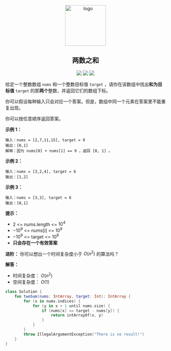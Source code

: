 <p align="center">
    <img width="128" src="https://static.leetcode.cn/cn-mono-assets/production/assets/leetcode-logo.5d9d9fa9.svg" alt="logo">
</p>
<h2 align="center">两数之和</h2>

<p align="center">
<a href="https://leetcode.cn/problems/two-sum/"><img src="https://img.shields.io/badge/0001-两数之和-blue"></a>
<img src="https://img.shields.io/badge/%E9%9A%BE%E5%BA%A6-%E7%AE%80%E5%8D%95-%235AB726">
<img src="https://img.shields.io/badge/language-Kotlin-%237f52ff">
</p>

给定一个整数数组 `nums` 和一个整数目标值 `target` ，请你在该数组中找出**和为目标值** `target` 的那**两个**整数，并返回它们的数组下标。

你可以假设每种输入只会对应一个答案。但是，数组中同一个元素在答案里不能重复出现。

你可以按任意顺序返回答案。

**示例 1：**

```text
输入：nums = [2,7,11,15], target = 9
输出：[0,1]
解释：因为 nums[0] + nums[1] == 9 ，返回 [0, 1] 。
```

**示例 2：**

```text
输入：nums = [3,2,4], target = 6
输出：[1,2]
```

**示例 3：**

```text
输入：nums = [3,3], target = 6
输出：[0,1]
```

**提示：**

- 2 <= nums.length <= $10^{4}$
- $-10^{9}$ <= nums[i] <= $10^{9}$
- $-10^{9}$ <= target <= $10^{9}$
- **只会存在一个有效答案**

**进阶：**
你可以想出一个时间复杂度小于 $O(n^{2})$ 的算法吗？

**解答：**

- 时间复杂度： $O(n^{2})$
- 空间复杂度： $O(1)$

```kotlin
class Solution {
    fun twoSum(nums: IntArray, target: Int): IntArray {
        for (x in nums.indices) {
            for (y in x + 1 until nums.size) {
                if (nums[x] == target - nums[y]) {
                    return intArrayOf(x, y)
                }
            }
        }
        throw IllegalArgumentException("There is no result!")
    }
}
```